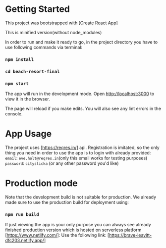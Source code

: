 # Getting Started

This project was bootstrapped with [Create React App]

This is minified version(without node_modules)

In order to run and make it ready to go, in the project directory you have to use following commands via terminal:

### `npm install`

### `cd beach-resort-final`

### `npm start`

The app will run in the development mode.
Open [http://localhost:3000](http://localhost:3000) to view it in the browser.

The page will reload if you make edits.
You will also see any lint errors in the console.

# App Usage

The project uses [https://reqres.in/] api.
Registration is imitated, so the only thing you need in order to use the app is to login with already provided:
`email`: `eve.holt@reqres.in`(only this email works for testing purposes)
`password`: `cityslicka` (or any other password you'd like)

# Production mode

Note that the development build is not suitable for production.
We already made sure to use the production build for deployment using:

### `npm run build`

If just viewing the app is your only purpose you can always see already finished production version which is hosted on serverless platform [https://www.netlify.com/]:
Use the following link:
[https://brave-leavitt-dfc203.netlify.app/]
